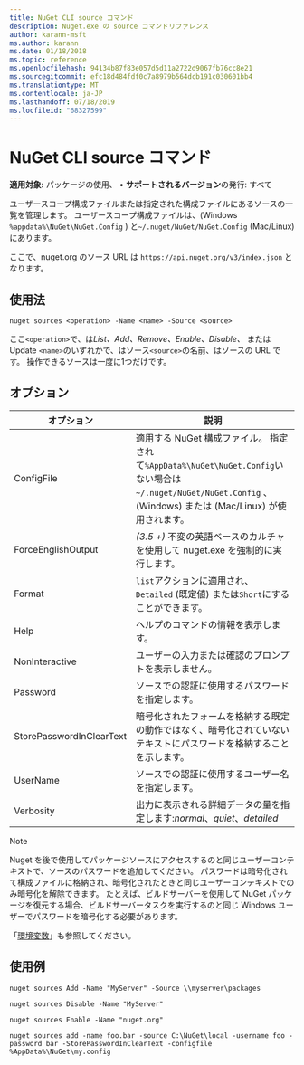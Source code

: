 ```yaml
---
title: NuGet CLI source コマンド
description: Nuget.exe の source コマンドリファレンス
author: karann-msft
ms.author: karann
ms.date: 01/18/2018
ms.topic: reference
ms.openlocfilehash: 94134b87f83e057d5d11a2722d9067fb76cc8e21
ms.sourcegitcommit: efc18d484fdf0c7a8979b564dcb191c030601bb4
ms.translationtype: MT
ms.contentlocale: ja-JP
ms.lasthandoff: 07/18/2019
ms.locfileid: "68327599"
---
```

# <a name="sources-command-nuget-cli"></a>NuGet CLI source コマンド

**適用対象:** パッケージの使用、 &bullet; **サポートされるバージョン**の発行: すべて

ユーザースコープ構成ファイルまたは指定された構成ファイルにあるソースの一覧を管理します。 ユーザースコープ構成ファイルは、(Windows `%appdata%\NuGet\NuGet.Config` ) と`~/.nuget/NuGet/NuGet.Config` (Mac/Linux) にあります。

ここで、nuget.org のソース URL は `https://api.nuget.org/v3/index.json` となります。

## <a name="usage"></a>使用法

```cli
nuget sources <operation> -Name <name> -Source <source>
```

ここ`<operation>`で、は*List、Add、Remove、Enable、Disable、* または Update `<name>`のいずれかで、はソース`<source>`の名前、はソースの URL です。 操作できるソースは一度に1つだけです。

## <a name="options"></a>オプション

| オプション | 説明 |
| --- | --- |
| ConfigFile | 適用する NuGet 構成ファイル。 指定されて`%AppData%\NuGet\NuGet.Config`いない場合は`~/.nuget/NuGet/NuGet.Config` 、(Windows) または (Mac/Linux) が使用されます。|
| ForceEnglishOutput | *(3.5 +)* 不変の英語ベースのカルチャを使用して nuget.exe を強制的に実行します。 |
| Format | `list`アクションに適用され、 `Detailed` (既定値) または`Short`にすることができます。 |
| Help | ヘルプのコマンドの情報を表示します。 |
| NonInteractive | ユーザーの入力または確認のプロンプトを表示しません。 |
| Password | ソースでの認証に使用するパスワードを指定します。 |
| StorePasswordInClearText | 暗号化されたフォームを格納する既定の動作ではなく、暗号化されていないテキストにパスワードを格納することを示します。 |
| UserName | ソースでの認証に使用するユーザー名を指定します。 |
| Verbosity | 出力に表示される詳細データの量を指定します:*normal*、*quiet*、*detailed* |

> [!Note]
> Nuget を後で使用してパッケージソースにアクセスするのと同じユーザーコンテキストで、ソースのパスワードを追加してください。 パスワードは暗号化されて構成ファイルに格納され、暗号化されたときと同じユーザーコンテキストでのみ暗号化を解除できます。 たとえば、ビルドサーバーを使用して NuGet パッケージを復元する場合、ビルドサーバータスクを実行するのと同じ Windows ユーザーでパスワードを暗号化する必要があります。

「[環境変数](cli-ref-environment-variables.md)」も参照してください。

## <a name="examples"></a>使用例

```cli
nuget sources Add -Name "MyServer" -Source \\myserver\packages

nuget sources Disable -Name "MyServer"

nuget sources Enable -Name "nuget.org"

nuget sources add -name foo.bar -source C:\NuGet\local -username foo -password bar -StorePasswordInClearText -configfile %AppData%\NuGet\my.config
```

